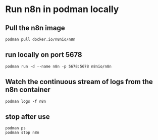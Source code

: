 # Run n8n in podman locally

## Pull the n8n image
`podman pull docker.io/n8nio/n8n`

## run locally on port 5678
`podman run -d --name n8n -p 5678:5678 n8nio/n8n`

## Watch the continuous stream of logs from the n8n container
`podman logs -f n8n`

## stop after use
```
podman ps
podman stop n8n
```
